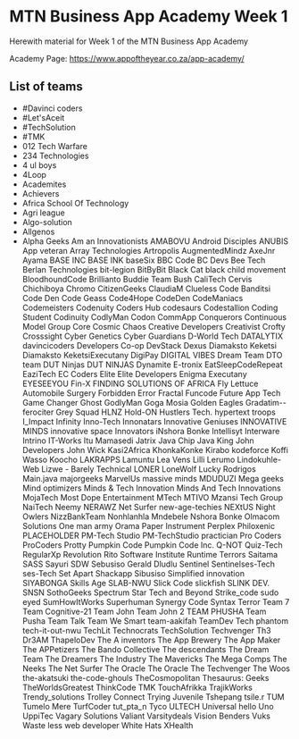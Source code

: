 # MTN Business App Academy Week 1 #

Herewith material for Week 1 of the MTN Business App Academy

Academy Page: https://www.appoftheyear.co.za/app-academy/

## List of teams ##

* #Davinci coders 
* #Let'sAceit
* #TechSolution
* #TMK
* 012 Tech Warfare
* 234 Technologies
* 4 ul boys
* 4Loop
* Academites
* Achievers
* Africa School Of Technology
* Agri league
* Algo-solution
* Allgenos
* Alpha Geeks
Am an Innovationists
AMABOVU
Android Disciples
ANUBIS
App veteran
Array Technologies
Artropolis
AugmentedMindz
AxeJnr
Ayama
BASE INC
BASE INK
baseSix
BBC Code
BC Devs
Bee Tech
Berlan Technologies
bit-legion
BitByBit
Black Cat
black child movement
BloodhoundCode
Brillianto
Buddie Team
Bush
CaliTech
Cervis
Chichiboya
Chromo
CitizenGeeks
ClaudiaM
Clueless
Code Banditsi
Code Den
Code Geass
Code4Hope
CodeDen
CodeManiacs
Codemeisters
Codenuity
Coders Hub
codesaurs
Codestallion
Coding Student
Codinuity
CodlyMan
Codon
CommApp
Conquerors
Continuous Model Group
Core
Cosmic Chaos
Creative Developers
Creativist
Crofty
Crosssight
Cyber Genetics
Cyber Guardians
D-World Tech
DATALYTIX
davincicoders
Developers Co-op
DevStack
Dexus
Diamaksto Keketsi
Diamaksto KeketsiExecutany
DigiPay
DIGITAL VIBES
Dream Team 
DTO team
DUT Ninjas
DUT NINJAS 
Dynamite
E-tronix
EatSleepCodeRepeat
EaziTech
EC Coders
Elite
Elite Developers
Enigma
Executany
EYESEEYOU
Fin-X
FINDING SOLUTIONS OF AFRICA
Fly Lettuce Automobile Surgery
Forbidden Error
Fractal
Funcode
Future App Tech
Game Changer
Ghost
GodlyMan
Goga Mosia
Golden Eagles
Gradatim--ferociter
Grey Squad
HLNZ
Hold-ON
Hustlers Tech.
hypertext troops
I_Impact 
Infinity
Inno-Tech
Innonatars
Innovative Geniuses
INNOVATIVE MINDS
innovative space
Innovators
iNshora Bonke
Intellisyt
Interware
Intrino
IT-Works
Itu Mamasedi
Jatrix
Java Chip
Java King
John Developers
John Wick
Kasi2Africa
KhonkaKonke
Kirabo
kodeforce
Koffi Wasso
Koocho
LAKRAPPS
Lamuntu
Lea Vens Lilli
Lerumo
Lindokuhle-Web
Lizwe - Barely Technical
LONER
LoneWolf
Lucky Rodrigos
Main.java
majorgeeks
MarvelUs
massive minds
MDUDUZI 
Mega geeks
Mind optimizers
Minds & Tech Innovation
Minds And Tech Innovations
MojaTech
Most Dope Entertainment
MTech
MTIVO
Mzansi Tech Group
NaiTech
Neemy
NERAWZ
Net Surfer
new-age-techies
NEXtUS
Night Owlers
NizzBankTeam
Nonhlanhla Mndebele
Nshora Bonke
Olmacom Solutions
One man army
Orama
Paper Instrument
Perplex
Philoxenic
PLACEHOLDER
PM-Tech Studio
PM-TechStudio
practician
Pro Coders
ProCoders
Protty
Pumpkin Code
Pumpkin Code Inc. 
Q-NOT
Quiz-Tech
RegularXp
Revolution
Rito Software Institute
Runtime Terrors
Saitama
SASS
Sayuri
SDW
Sebusiso Gerald Dludlu
Sentinel
Sentinelses-Tech
ses-Tech
Set Apart
Shackapp
Sibusiso
Simplified innovation 
SIYABONGA
Skills Age
SLAB-NWU
Slick Code
slickfish
SLINK DEV.
SNSN
SothoGeeks
Spectrum
Star Tech and Beyond
Strike_code 
sudo eyed
SumHowItWorks
Superhuman
Synergy Code
Syntax Terror
Team 7
Team Cognitive-21
Team John
Team John 2 
TEAM PHUSHA
Team Pusha
Team Talk
Team We Smart
team-aakifah
TeamDev
Tech phantom
tech-it-out-nwu
TechLit
Technocrats
TechSolution
Techvenger
Th3 Dr3AM
ThapeloDev
The A inventors
The App Brewery
The App Maker
The APPetizers
The Bando Collective
The descendants
The Dream Team
The Dreamers
The Industry
The Mavericks
The Mega Comps
The Neeks
The Net Surfer
The Oracle
The Oracle 
The Techvenger
The Woos
the-akatsuki
the-code-ghouls
TheCosmopolitan
Thesaurus: Geeks
TheWorldsGreatest
ThinkCode
TMK
TouchAfrikka
TrajikWorks
Trendy_solutions 
Trolley Connect
Trying Juvenile
Tshepang
tsile.r
TUM
Tumelo Mere
TurfCoder
tut_pta_n
Tyco
ULTECH
Universal hello
Uno
UppiTec
Vagary Solutions
Valiant
Varsitydeals
Vision Benders
Vuks
Waste less
web developer
White Hats
XHealth

